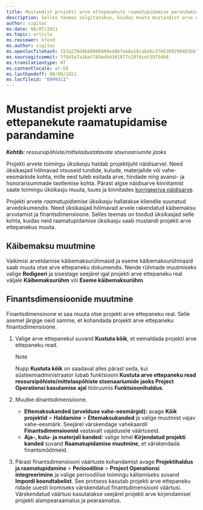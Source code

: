 ```yaml
---
title: Mustandist projekti arve ettepanekute raamatupidamise parandamine
description: Selles teemas selgitatakse, kuidas muuta mustandist arve ettepanekul raamatupidamisega seotud teavet.
author: sigitac
ms.date: 06/07/2021
ms.topic: article
ms.reviewer: kfend
ms.author: sigitac
ms.openlocfilehash: 153a239d4b88906909ee0bfae8a18cabebc3766399290d83bb79f5d6375a942c
ms.sourcegitcommit: 7f8d1e7a16af769adb43d1877c28fdce53975db8
ms.translationtype: HT
ms.contentlocale: et-EE
ms.lasthandoff: 08/06/2021
ms.locfileid: "6999311"
---
```

# <a name="correct-the-accounting-on-draft-project-invoice-proposals"></a>Mustandist projekti arve ettepanekute raamatupidamise parandamine

_**Kehtib:** ressursipõhiste/mitteladustatavate stsenaariumite jaoks_

Projekti arvete *toimingu üksikasju* haldab projektijuht näidisarvel. Need üksikasjad hõlmavad otsuseid tundide, kulude, materjalide või vahe-eesmärkide kohta, mille eest tuleb esitada arve, hindade ning avansi- ja honorarisummade taotlemise kohta. Pärast algse näidisarve kinnitamist saate toimingu üksikasju muuta, luues ja kinnitades [korrigeeriva näidisarve](../proforma-invoicing/corrective-invoices.md).

Projekti arvete *raamatupidamise üksikasju* hallatakse kliendile suunatud arvedokumendis. Need üksikasjad hõlmavad arvele rakendatud käibemaksu arvutamist ja finantsdimensioone. Selles teemas on toodud üksikasjad selle kohta, kuidas neid raamatupidamise üksikasju saab mustandi projekti arve ettepanekus muuta.

## <a name="adjust-sales-tax"></a>Käibemaksu muutmine

Vaikimisi arveldamise käibemaksurühmasid ja eseme käibemaksurühmasid saab muuta otse arve ettepaneku dokumendis. Nende rühmade muutmiseks valige **Redigeeri** ja sisestage seejärel igal projekti arve ettepaneku real väljale **Käibemaksurühm** või **Eseme käibemaksurühm**.

## <a name="adjust-financial-dimensions"></a>Finantsdimensioonide muutmine

Finantsdimensioone ei saa muuta otse projekti arve ettepaneku real. Selle asemel järgige neid samme, et kohandada projekti arve ettepaneku finantsdimensioone.

1. Valige arve ettepanekul suvand **Kustuta kõik**, et eemaldada projekti arve ettepaneku read.

    > [!NOTE]
    > Nupp **Kustuta kõik** on saadaval alles pärast seda, kui süsteemiadministraator lubab funktsiooni **Kustuta arve ettepaneku read ressursipõhiste/mittelaopõhiste stsenaariumide jaoks Project Operationsi kasutamise ajal** tööruumis **Funktsioonihaldus**.

2. Muutke dinantsdimensioone.

    - **Ettemaksukanded (arvelduse vahe-eesmärgid):** avage **Kõik projektid** \> **Haldamine** \> **Ettemaksukanded** ja valige muutmist vajav vahe-eesmärk. Seejärel värskendage vahekaardil **Finantsdimensioonid** vastavalt vajadusele väärtuseid.
    - **Aja-, kulu- ja materjali kanded:** valige lehel **Kirjendatud projekti kanded** suvand **Raamatupidamise muutmine**, et värskendada finantsmõõtmeid.

3. Pärast finantsdimensiooni väärtuste kohandamist avage **Projektihaldus ja raamatupidamine** \> **Perioodiline** \> **Project Operationsi integreerimine** ja valige perioodilise toimingu käitamiseks suvand **Impordi koondtabelist**. See protsess kasutab projekti arve ettepaneku ridade uuesti loomiseks värskendatud finantsdimensiooni väärtusi. Värskendatud väärtusi kasutatakse seejärel projekti arve kirjendamisel projekti alampearaamatus ja pearaamatus.
